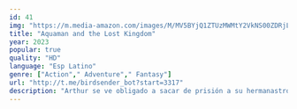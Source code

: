 ```yaml
---
id: 41
img: "https://m.media-amazon.com/images/M/MV5BYjQ1ZTUzMWMtY2VkNS00ZDRjLWEwODYtYmFkMWJiNTQxMDUzXkEyXkFqcGc@._V1_SX300.jpg"
title: "Aquaman and the Lost Kingdom"
year: 2023
popular: true
quality: "HD"
language: "Esp Latino"
genre: ["Action"," Adventure"," Fantasy"]
url: "http://t.me/birdsender_bot?start=3317"
description: "Arthur se ve obligado a sacar de prisión a su hermanastro, Orm, para que lo ayude a detener a Kane, quien ha atacado Atlantis tras encontrar un tridente negro que lo posee y le da la fuerza para vengar la muerte de su padre."
---
```


